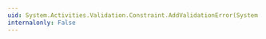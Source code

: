 ```yaml
---
uid: System.Activities.Validation.Constraint.AddValidationError(System.Activities.NativeActivityContext,System.Activities.Validation.ValidationError)
internalonly: False
---
```

